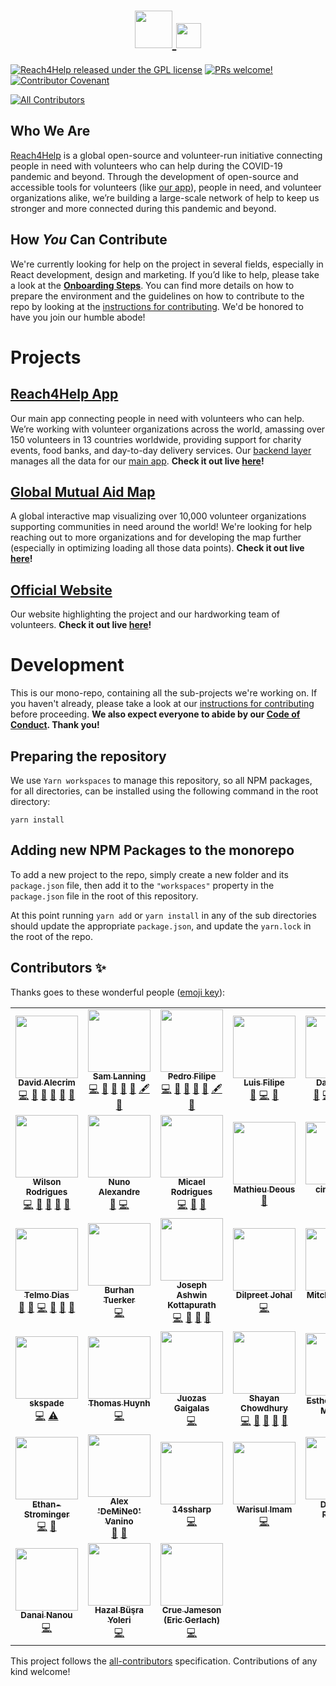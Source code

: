 <h1 align="center">
  <a href="https://www.reach4help.org">
    <img src="branding/logo/logo-compat.svg" width="60">
    <img src="branding/logo/logo-type.svg" height="40">
  </a>
</h1>

[![Reach4Help released under the GPL license](https://img.shields.io/badge/license-GPL-blue.svg)](./LICENSE)
[![PRs welcome!](https://img.shields.io/badge/PRs-welcome-brightgreen.svg)](./CONTRIBUTING.md)
[![Contributor Covenant](https://img.shields.io/badge/Contributor%20Covenant-v2.0%20adopted-ff69b4.svg)](./CODE_OF_CONDUCT.md)

<!-- ALL-CONTRIBUTORS-BADGE:START - Do not remove or modify this section -->
[![All Contributors](https://img.shields.io/badge/all_contributors-38-orange.svg?style=flat-square)](#contributors-)
<!-- ALL-CONTRIBUTORS-BADGE:END -->

## Who We Are

[Reach4Help](https://reach4help.org/) is a global open-source and volunteer-run initiative connecting people in need with volunteers who can help during the COVID-19 pandemic and beyond. Through the development of open-source and accessible tools for volunteers (like [our app](https://app.reach4help.org/)), people in need, and volunteer organizations alike, we’re building a large-scale network of help to keep us stronger and more connected during this pandemic and beyond.

## How _You_ Can Contribute

We're currently looking for help on the project in several fields, especially in React development, design and marketing. If you’d like to help, please take a look at the **[Onboarding Steps](https://github.com/reach4help/reach4help/wiki#onboading-steps)**. You can find more details on how to prepare the environment and the guidelines on how to contribute to the repo by looking at the [instructions for contributing](CONTRIBUTING.md). We'd be honored to have you join our humble abode!

# Projects

## [Reach4Help App](web-client)

Our main app connecting people in need with volunteers who can help. We’re working with volunteer organizations across the world, amassing over 150 volunteers in 13 countries worldwide, providing support for charity events, food banks, and day-to-day delivery services. Our [backend layer](functions) manages all the data for our [main app](/web-client/src/firebase/index.ts). **Check it out live [here](https://app.reach4help.org/)!**

## [Global Mutual Aid Map](map)

A global interactive map visualizing over 10,000 volunteer organizations supporting communities in need around the world! We're looking for help reaching out to more organizations and for developing the map further (especially in optimizing loading all those data points). **Check it out live [here](https://map.reach4help.org/)!**

## [Official Website](site)

Our website highlighting the project and our hardworking team of volunteers. **Check it out live [here](https://reach4help.org/)!**

# Development

This is our mono-repo, containing all the sub-projects we're working on. If you haven't already, please take a look at our [instructions for contributing](CONTRIBUTING.md) before proceeding. **We also expect everyone to abide by our [Code of Conduct](CODE_OF_CONDUCT.md). Thank you!**

## Preparing the repository

We use `Yarn workspaces` to manage this repository, so all NPM packages, for all directories, can be installed using the following command in the root directory:

```
yarn install
```

## Adding new NPM Packages to the monorepo

To add a new project to the repo,
simply create a new folder and its `package.json` file,
then add it to the `"workspaces"` property in the `package.json` file in the
root of this repository.

At this point running `yarn add` or `yarn install` in any of the sub directories
should update the appropriate `package.json`,
and update the `yarn.lock` in the root of the repo.

## Contributors ✨

Thanks goes to these wonderful people ([emoji key](https://allcontributors.org/docs/en/emoji-key)):

<!-- ALL-CONTRIBUTORS-LIST:START - Do not remove or modify this section -->
<!-- prettier-ignore-start -->
<!-- markdownlint-disable -->
<table>
  <tr>
    <td align="center"><a href="https://github.com/comoser"><img src="https://avatars2.githubusercontent.com/u/5495320?v=4" width="100px;" alt=""/><br /><sub><b>David Alecrim</b></sub></a><br /><a href="https://github.com/reach4help/reach4help/commits?author=comoser" title="Code">💻</a> <a href="https://github.com/reach4help/reach4help/commits?author=comoser" title="Documentation">📖</a> <a href="#ideas-comoser" title="Ideas, Planning, & Feedback">🤔</a> <a href="#maintenance-comoser" title="Maintenance">🚧</a> <a href="https://github.com/reach4help/reach4help/pulls?q=is%3Apr+reviewed-by%3Acomoser" title="Reviewed Pull Requests">👀</a> <a href="#projectManagement-comoser" title="Project Management">📆</a></td>
    <td align="center"><a href="https://sam.lanni.ng"><img src="https://avatars0.githubusercontent.com/u/3319932?v=4" width="100px;" alt=""/><br /><sub><b>Sam Lanning</b></sub></a><br /><a href="https://github.com/reach4help/reach4help/commits?author=s0" title="Code">💻</a> <a href="https://github.com/reach4help/reach4help/commits?author=s0" title="Documentation">📖</a> <a href="#ideas-s0" title="Ideas, Planning, & Feedback">🤔</a> <a href="#maintenance-s0" title="Maintenance">🚧</a> <a href="https://github.com/reach4help/reach4help/pulls?q=is%3Apr+reviewed-by%3As0" title="Reviewed Pull Requests">👀</a> <a href="#content-s0" title="Content">🖋</a> <a href="#projectManagement-s0" title="Project Management">📆</a></td>
    <td align="center"><a href="https://github.com/puzzledbytheweb"><img src="https://avatars0.githubusercontent.com/u/35262512?v=4" width="100px;" alt=""/><br /><sub><b>Pedro Filipe</b></sub></a><br /><a href="https://github.com/reach4help/reach4help/commits?author=puzzledbytheweb" title="Code">💻</a> <a href="https://github.com/reach4help/reach4help/commits?author=puzzledbytheweb" title="Documentation">📖</a> <a href="#ideas-puzzledbytheweb" title="Ideas, Planning, & Feedback">🤔</a> <a href="#maintenance-puzzledbytheweb" title="Maintenance">🚧</a> <a href="https://github.com/reach4help/reach4help/pulls?q=is%3Apr+reviewed-by%3Apuzzledbytheweb" title="Reviewed Pull Requests">👀</a> <a href="#content-puzzledbytheweb" title="Content">🖋</a> <a href="#projectManagement-puzzledbytheweb" title="Project Management">📆</a></td>
    <td align="center"><a href="https://www.linkedin.com/in/luis-oliveira-tech/"><img src="https://avatars0.githubusercontent.com/u/9373787?v=4" width="100px;" alt=""/><br /><sub><b>Luis Filipe</b></sub></a><br /><a href="https://github.com/reach4help/reach4help/commits?author=luisFilipePT" title="Documentation">📖</a> <a href="https://github.com/reach4help/reach4help/commits?author=luisFilipePT" title="Code">💻</a> <a href="#ideas-luisFilipePT" title="Ideas, Planning, & Feedback">🤔</a></td>
    <td align="center"><a href="http://freethinking.it"><img src="https://avatars0.githubusercontent.com/u/961844?v=4" width="100px;" alt=""/><br /><sub><b>Dan Sabin</b></sub></a><br /><a href="https://github.com/reach4help/reach4help/pulls?q=is%3Apr+reviewed-by%3Asabind" title="Reviewed Pull Requests">👀</a> <a href="https://github.com/reach4help/reach4help/commits?author=sabind" title="Code">💻</a> <a href="#ideas-sabind" title="Ideas, Planning, & Feedback">🤔</a> <a href="#maintenance-sabind" title="Maintenance">🚧</a> <a href="https://github.com/reach4help/reach4help/commits?author=sabind" title="Documentation">📖</a></td>
    <td align="center"><a href="https://github.com/jpmarques66"><img src="https://avatars1.githubusercontent.com/u/52417176?v=4" width="100px;" alt=""/><br /><sub><b>João Marques</b></sub></a><br /><a href="https://github.com/reach4help/reach4help/commits?author=jpmarques66" title="Code">💻</a> <a href="#ideas-jpmarques66" title="Ideas, Planning, & Feedback">🤔</a> <a href="https://github.com/reach4help/reach4help/commits?author=jpmarques66" title="Documentation">📖</a> <a href="https://github.com/reach4help/reach4help/pulls?q=is%3Apr+reviewed-by%3Ajpmarques66" title="Reviewed Pull Requests">👀</a></td>
    <td align="center"><a href="https://github.com/rbgoncalves"><img src="https://avatars1.githubusercontent.com/u/24323690?v=4" width="100px;" alt=""/><br /><sub><b>Rúben Gonçalves</b></sub></a><br /><a href="https://github.com/reach4help/reach4help/commits?author=rbgoncalves" title="Code">💻</a> <a href="#ideas-rbgoncalves" title="Ideas, Planning, & Feedback">🤔</a> <a href="https://github.com/reach4help/reach4help/pulls?q=is%3Apr+reviewed-by%3Arbgoncalves" title="Reviewed Pull Requests">👀</a></td>
  </tr>
  <tr>
    <td align="center"><a href="https://github.com/wr46"><img src="https://avatars0.githubusercontent.com/u/5550776?v=4" width="100px;" alt=""/><br /><sub><b>Wilson Rodrigues</b></sub></a><br /><a href="https://github.com/reach4help/reach4help/commits?author=wr46" title="Code">💻</a> <a href="#ideas-wr46" title="Ideas, Planning, & Feedback">🤔</a> <a href="#projectManagement-wr46" title="Project Management">📆</a> <a href="#maintenance-wr46" title="Maintenance">🚧</a> <a href="https://github.com/reach4help/reach4help/commits?author=wr46" title="Documentation">📖</a></td>
    <td align="center"><a href="http://namadnuno.alojamento-gratis.com/"><img src="https://avatars1.githubusercontent.com/u/9502562?v=4" width="100px;" alt=""/><br /><sub><b>Nuno Alexandre</b></sub></a><br /><a href="#ideas-namadnuno" title="Ideas, Planning, & Feedback">🤔</a> <a href="https://github.com/reach4help/reach4help/commits?author=namadnuno" title="Code">💻</a></td>
    <td align="center"><a href="https://micaelr95.github.io/"><img src="https://avatars3.githubusercontent.com/u/12500655?v=4" width="100px;" alt=""/><br /><sub><b>Micael Rodrigues</b></sub></a><br /><a href="https://github.com/reach4help/reach4help/commits?author=micaelr95" title="Code">💻</a> <a href="https://github.com/reach4help/reach4help/commits?author=micaelr95" title="Documentation">📖</a> <a href="https://github.com/reach4help/reach4help/pulls?q=is%3Apr+reviewed-by%3Amicaelr95" title="Reviewed Pull Requests">👀</a></td>
    <td align="center"><a href="https://github.com/mdeous"><img src="https://avatars1.githubusercontent.com/u/393165?v=4" width="100px;" alt=""/><br /><sub><b>Mathieu Deous</b></sub></a><br /><a href="https://github.com/reach4help/reach4help/commits?author=mdeous" title="Documentation">📖</a></td>
    <td align="center"><a href="https://github.com/cinthyaejh"><img src="https://avatars1.githubusercontent.com/u/40286823?v=4" width="100px;" alt=""/><br /><sub><b>cinthyaejh</b></sub></a><br /><a href="#design-cinthyaejh" title="Design">🎨</a></td>
    <td align="center"><a href="https://github.com/PatriciaMiranda"><img src="https://avatars1.githubusercontent.com/u/62437898?v=4" width="100px;" alt=""/><br /><sub><b>PatriciaMiranda</b></sub></a><br /><a href="#design-PatriciaMiranda" title="Design">🎨</a></td>
    <td align="center"><a href="https://github.com/r13serra11"><img src="https://avatars1.githubusercontent.com/u/62537457?v=4" width="100px;" alt=""/><br /><sub><b>Rita Serra</b></sub></a><br /><a href="#design-r13serra11" title="Design">🎨</a></td>
  </tr>
  <tr>
    <td align="center"><a href="https://github.com/telmodias"><img src="https://avatars1.githubusercontent.com/u/30916?v=4" width="100px;" alt=""/><br /><sub><b>Telmo Dias</b></sub></a><br /><a href="#ideas-telmodias" title="Ideas, Planning, & Feedback">🤔</a> <a href="https://github.com/reach4help/reach4help/commits?author=telmodias" title="Documentation">📖</a> <a href="https://github.com/reach4help/reach4help/commits?author=telmodias" title="Code">💻</a> <a href="https://github.com/reach4help/reach4help/pulls?q=is%3Apr+reviewed-by%3Atelmodias" title="Reviewed Pull Requests">👀</a> <a href="#projectManagement-telmodias" title="Project Management">📆</a> <a href="#design-telmodias" title="Design">🎨</a></td>
    <td align="center"><a href="https://btuerker.com"><img src="https://avatars0.githubusercontent.com/u/46192266?v=4" width="100px;" alt=""/><br /><sub><b>Burhan Tuerker</b></sub></a><br /><a href="https://github.com/reach4help/reach4help/commits?author=btuerker" title="Code">💻</a></td>
    <td align="center"><a href="https://github.com/ashwinkjoseph"><img src="https://avatars2.githubusercontent.com/u/13694998?v=4" width="100px;" alt=""/><br /><sub><b>Joseph Ashwin Kottapurath</b></sub></a><br /><a href="https://github.com/reach4help/reach4help/commits?author=ashwinkjoseph" title="Code">💻</a> <a href="https://github.com/reach4help/reach4help/pulls?q=is%3Apr+reviewed-by%3Aashwinkjoseph" title="Reviewed Pull Requests">👀</a> <a href="#ideas-ashwinkjoseph" title="Ideas, Planning, & Feedback">🤔</a> <a href="https://github.com/reach4help/reach4help/commits?author=ashwinkjoseph" title="Documentation">📖</a></td>
    <td align="center"><a href="https://github.com/djohal"><img src="https://avatars1.githubusercontent.com/u/9207593?s=400" width="100px;" alt=""/><br /><sub><b>Dilpreet Johal</b></sub></a><br /><a href="https://github.com/reach4help/reach4help/commits?author=djohal" title="Code">💻</a></td>
    <td align="center"><a href="https://github.com/mcverter"><img src="https://avatars0.githubusercontent.com/u/1453956?v=4" width="100px;" alt=""/><br /><sub><b>Mitchell Verter</b></sub></a><br /><a href="https://github.com/reach4help/reach4help/commits?author=mcverter" title="Code">💻</a></td>
    <td align="center"><a href="https://github.com/winggo"><img src="https://avatars1.githubusercontent.com/u/26425671?v=4" width="100px;" alt=""/><br /><sub><b>Winggo Tse</b></sub></a><br /><a href="https://github.com/reach4help/reach4help/commits?author=winggo" title="Code">💻</a></td>
    <td align="center"><a href="https://github.com/sharmmad"><img src="https://avatars1.githubusercontent.com/u/5454024?v=4" width="100px;" alt=""/><br /><sub><b>sharmmad</b></sub></a><br /><a href="https://github.com/reach4help/reach4help/commits?author=sharmmad" title="Code">💻</a></td>
  </tr>
  <tr>
    <td align="center"><a href="https://github.com/skspade"><img src="https://avatars0.githubusercontent.com/u/43147936?v=4" width="100px;" alt=""/><br /><sub><b>skspade</b></sub></a><br /><a href="https://github.com/reach4help/reach4help/commits?author=skspade" title="Code">💻</a> <a href="https://github.com/reach4help/reach4help/commits?author=skspade" title="Tests">⚠️</a></td>
    <td align="center"><a href="https://github.com/thomas-t-huynh"><img src="https://avatars1.githubusercontent.com/u/16145617?v=4" width="100px;" alt=""/><br /><sub><b>Thomas Huynh</b></sub></a><br /><a href="https://github.com/reach4help/reach4help/commits?author=thomas-t-huynh" title="Code">💻</a></td>
    <td align="center"><a href="https://github.com/juozasg"><img src="https://avatars3.githubusercontent.com/u/4100?v=4" width="100px;" alt=""/><br /><sub><b>Juozas Gaigalas</b></sub></a><br /><a href="https://github.com/reach4help/reach4help/commits?author=juozasg" title="Code">💻</a></td>
    <td align="center"><a href="https://github.com/schowdhury8"><img src="https://avatars3.githubusercontent.com/u/29135917?v=4" width="100px;" alt=""/><br /><sub><b>Shayan Chowdhury</b></sub></a><br /><a href="https://github.com/reach4help/reach4help/commits?author=schowdhury8" title="Code">💻</a> <a href="#ideas-schowdhury8" title="Ideas, Planning, & Feedback">🤔</a> <a href="https://github.com/reach4help/reach4help/pulls?q=is%3Apr+reviewed-by%3Aschowdhury8" title="Reviewed Pull Requests">👀</a> <a href="https://github.com/reach4help/reach4help/commits?author=schowdhury8" title="Documentation">📖</a> <a href="#projectManagement-schowdhury8" title="Project Management">📆</a></td>
    <td align="center"><a href="https://github.com/CorporateInvesther"><img src="https://avatars3.githubusercontent.com/u/65609627?v=4" width="100px;" alt=""/><br /><sub><b>Esther Handy-Malouin</b></sub></a><br /><a href="#userTesting-CorporateInvesther" title="User Testing">📓</a></td>
    <td align="center"><a href="http://codingeric.com"><img src="https://avatars2.githubusercontent.com/u/15906981?v=4" width="100px;" alt=""/><br /><sub><b>milkrong</b></sub></a><br /><a href="https://github.com/reach4help/reach4help/commits?author=milkrong" title="Code">💻</a></td>
    <td align="center"><a href="https://github.com/gorostiaga"><img src="https://avatars1.githubusercontent.com/u/46466795?v=4" width="100px;" alt=""/><br /><sub><b>gorostiaga</b></sub></a><br /><a href="#projectManagement-gorostiaga" title="Project Management">📆</a> <a href="#ideas-gorostiaga" title="Ideas, Planning, & Feedback">🤔</a></td>
  </tr>
  <tr>
    <td align="center"><a href="https://ethanstrominger.com"><img src="https://avatars0.githubusercontent.com/u/32078396?v=4" width="100px;" alt=""/><br /><sub><b>Ethan-Strominger</b></sub></a><br /><a href="https://github.com/reach4help/reach4help/commits?author=ethanstrominger" title="Code">💻</a> <a href="#ideas-ethanstrominger" title="Ideas, Planning, & Feedback">🤔</a></td>
    <td align="center"><a href="https://github.com/TheRealAlexV"><img src="https://avatars2.githubusercontent.com/u/815793?v=4" width="100px;" alt=""/><br /><sub><b>Alex 'DeMiNe0' Vanino</b></sub></a><br /><a href="#ideas-TheRealAlexV" title="Ideas, Planning, & Feedback">🤔</a> <a href="https://github.com/reach4help/reach4help/commits?author=TheRealAlexV" title="Documentation">📖</a></td>
    <td align="center"><a href="https://github.com/14ssharp"><img src="https://avatars0.githubusercontent.com/u/43449026?v=4" width="100px;" alt=""/><br /><sub><b>14ssharp</b></sub></a><br /><a href="https://github.com/reach4help/reach4help/commits?author=14ssharp" title="Code">💻</a></td>
    <td align="center"><a href="https://github.com/leadersheir"><img src="https://avatars2.githubusercontent.com/u/57336955?v=4" width="100px;" alt=""/><br /><sub><b>Warisul Imam</b></sub></a><br /><a href="https://github.com/reach4help/reach4help/commits?author=leadersheir" title="Code">💻</a></td>
    <td align="center"><a href="https://github.com/Tapudp"><img src="https://avatars3.githubusercontent.com/u/8810813?v=4" width="100px;" alt=""/><br /><sub><b>Divyesh Parmar</b></sub></a><br /><a href="https://github.com/reach4help/reach4help/commits?author=Tapudp" title="Code">💻</a></td>
    <td align="center"><a href="https://github.com/alexjball"><img src="https://avatars3.githubusercontent.com/u/8595776?v=4" width="100px;" alt=""/><br /><sub><b>alexjball</b></sub></a><br /><a href="https://github.com/reach4help/reach4help/commits?author=alexjball" title="Code">💻</a></td>
    <td align="center"><a href="https://ansh-saini.github.io"><img src="https://avatars1.githubusercontent.com/u/32511936?v=4" width="100px;" alt=""/><br /><sub><b>Ansh Saini</b></sub></a><br /><a href="https://github.com/reach4help/reach4help/commits?author=ansh-saini" title="Code">💻</a></td>
  </tr>
  <tr>
    <td align="center"><a href="https://www.linkedin.com/in/dnanou/"><img src="https://avatars2.githubusercontent.com/u/22467291?v=4" width="100px;" alt=""/><br /><sub><b>Danai Nanou</b></sub></a><br /><a href="https://github.com/reach4help/reach4help/commits?author=danainanou" title="Code">💻</a></td>
    <td align="center"><a href="https://github.com/HazalYoleri"><img src="https://avatars3.githubusercontent.com/u/39515623?v=4" width="100px;" alt=""/><br /><sub><b>Hazal Büşra Yoleri</b></sub></a><br /><a href="https://github.com/reach4help/reach4help/commits?author=HazalYoleri" title="Code">💻</a></td>
    <td align="center"><a href="http://cruejameson.com"><img src="https://avatars1.githubusercontent.com/u/60672128?v=4" width="100px;" alt=""/><br /><sub><b>Crue Jameson (Eric Gerlach)</b></sub></a><br /><a href="https://github.com/reach4help/reach4help/commits?author=Cruebee" title="Code">💻</a></td>
  </tr>
</table>

<!-- markdownlint-enable -->
<!-- prettier-ignore-end -->
<!-- ALL-CONTRIBUTORS-LIST:END -->

This project follows the [all-contributors](https://github.com/all-contributors/all-contributors) specification. Contributions of any kind welcome!
